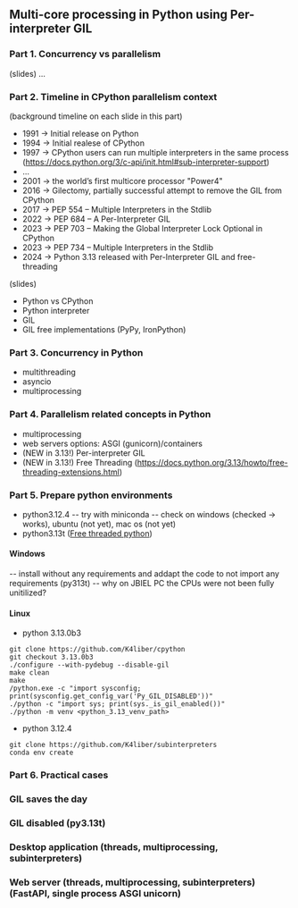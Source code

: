 ## Multi-core processing in Python using Per-interpreter GIL

### Part 1. Concurrency vs parallelism
(slides)
...

### Part 2. Timeline in CPython parallelism context
(background timeline on each slide in this part)
- 1991 -> Initial release on Python
- 1994 -> Initial realese of CPython
- 1997 -> CPython users can run multiple interpreters in the same process (https://docs.python.org/3/c-api/init.html#sub-interpreter-support)
- ...
- 2001 -> the world’s first multicore processor "Power4"
- 2016 -> Gilectomy, partially successful attempt to remove the GIL from CPython
- 2017 -> PEP 554 – Multiple Interpreters in the Stdlib
- 2022 -> PEP 684 – A Per-Interpreter GIL
- 2023 -> PEP 703 – Making the Global Interpreter Lock Optional in CPython
- 2023 -> PEP 734 – Multiple Interpreters in the Stdlib
- 2024 -> Python 3.13 released with Per-Interpreter GIL and free-threading

(slides)
- Python vs CPython
- Python interpreter
- GIL
- GIL free implementations (PyPy, IronPython)

### Part 3. Concurrency in Python
- multithreading
- asyncio
- multiprocessing

### Part 4. Parallelism related concepts in Python
- multiprocessing
- web servers options: ASGI (gunicorn)/containers
- (NEW in 3.13!) Per-interpreter GIL
- (NEW in 3.13!) Free Threading (https://docs.python.org/3.13/howto/free-threading-extensions.html)

### Part 5. Prepare python environments
- python3.12.4
-- try with miniconda
-- check on windows (checked -> works), ubuntu (not yet), mac os (not yet)
- python3.13t ([Free threaded python](https://dev.to/hugovk/help-us-test-free-threaded-python-without-the-gil-1hgf))
#### Windows
-- install without any requirements and addapt the code to not import any requirements (py313t)
-- why on JBIEL PC the CPUs were not been fully unitilized?
#### Linux
- python 3.13.0b3
```
git clone https://github.com/K4liber/cpython
git checkout 3.13.0b3
./configure --with-pydebug --disable-gil
make clean
make
/python.exe -c "import sysconfig; print(sysconfig.get_config_var('Py_GIL_DISABLED'))"
./python -c "import sys; print(sys._is_gil_enabled())"
./python -m venv <python_3.13_venv_path>
```
- python 3.12.4
```
git clone https://github.com/K4liber/subinterpreters
conda env create
```
### Part 6. Practical cases

### GIL saves the day
### GIL disabled (py3.13t)
### Desktop application (threads, multiprocessing, subinterpreters)
### Web server (threads, multiprocessing, subinterpreters) (FastAPI, single process ASGI unicorn)

